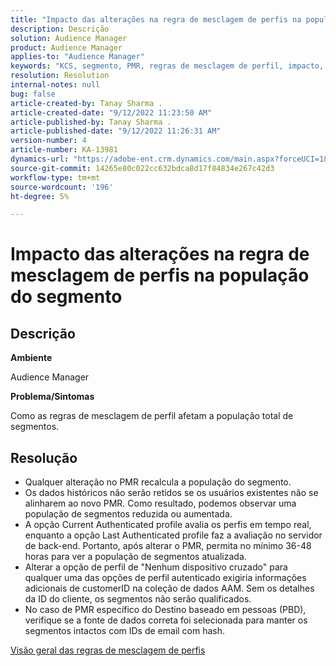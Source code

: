 ```yaml
---
title: "Impacto das alterações na regra de mesclagem de perfis na população do segmento"
description: Descrição
solution: Audience Manager
product: Audience Manager
applies-to: "Audience Manager"
keywords: "KCS, segmento, PMR, regras de mesclagem de perfil, impacto, população total, população em tempo real, população, alteração"
resolution: Resolution
internal-notes: null
bug: false
article-created-by: Tanay Sharma .
article-created-date: "9/12/2022 11:23:50 AM"
article-published-by: Tanay Sharma .
article-published-date: "9/12/2022 11:26:31 AM"
version-number: 4
article-number: KA-13981
dynamics-url: "https://adobe-ent.crm.dynamics.com/main.aspx?forceUCI=1&pagetype=entityrecord&etn=knowledgearticle&id=02c0eb5d-8d32-ed11-9db1-002248086735"
source-git-commit: 14265e80c022cc632bdca8d17f84834e267c42d3
workflow-type: tm+mt
source-wordcount: '196'
ht-degree: 5%

---
```


# Impacto das alterações na regra de mesclagem de perfis na população do segmento

## Descrição


<b>Ambiente</b>

Audience Manager



<b>Problema/Sintomas</b>

Como as regras de mesclagem de perfil afetam a população total de segmentos.


## Resolução


- Qualquer alteração no PMR recalcula a população do segmento.
- Os dados históricos não serão retidos se os usuários existentes não se alinharem ao novo PMR. Como resultado, podemos observar uma população de segmentos reduzida ou aumentada.
- A opção Current Authenticated profile avalia os perfis em tempo real, enquanto a opção Last Authenticated profile faz a avaliação no servidor de back-end. Portanto, após alterar o PMR, permita no mínimo 36-48 horas para ver a população de segmentos atualizada.
- Alterar a opção de perfil de &quot;Nenhum dispositivo cruzado&quot; para qualquer uma das opções de perfil autenticado exigiria informações adicionais de customerID na coleção de dados AAM. Sem os detalhes da ID do cliente, os segmentos não serão qualificados.
- No caso de PMR específico do Destino baseado em pessoas (PBD), verifique se a fonte de dados correta foi selecionada para manter os segmentos intactos com IDs de email com hash.




[Visão geral das regras de mesclagem de perfis](https://experienceleague.adobe.com/docs/audience-manager/user-guide/features/profile-merge-rules/merge-rules-overview.html?lang=en)
